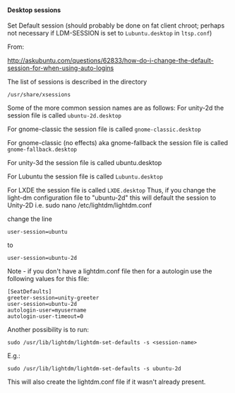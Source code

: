 #### Desktop sessions

Set Default session (should probably be done on fat client chroot; perhaps not necessary if LDM-SESSION is set to `Lubuntu.desktop` in `ltsp.conf`)

From:

http://askubuntu.com/questions/62833/how-do-i-change-the-default-session-for-when-using-auto-logins

 The list of sessions is described in the directory

    /usr/share/xsessions

Some of the more common session names are as follows:
For unity-2d the session file is called `ubuntu-2d.desktop`

For gnome-classic the session file is called `gnome-classic.desktop`

For gnome-classic (no effects) aka gnome-fallback the session file is called `gnome-fallback.desktop`

For unity-3d the session file is called ubuntu.desktop

For Lubuntu the session file is called `Lubuntu.desktop`

For LXDE the session file is called `LXDE.desktop`
Thus, if you change the light-dm configuration file to "ubuntu-2d" this will default the session to Unity-2D
i.e.
sudo nano /etc/lightdm/lightdm.conf


change the line

    user-session=ubuntu

to

    user-session=ubuntu-2d

Note - if you don't have a lightdm.conf file then for a autologin use the following values for this file:

    [SeatDefaults]
    greeter-session=unity-greeter
    user-session=ubuntu-2d
    autologin-user=myusername
    autologin-user-timeout=0

Another possibility is to run:

    sudo /usr/lib/lightdm/lightdm-set-defaults -s <session-name>


E.g.:

    sudo /usr/lib/lightdm/lightdm-set-defaults -s ubuntu-2d


This will also create the lightdm.conf file if it wasn't already present.
